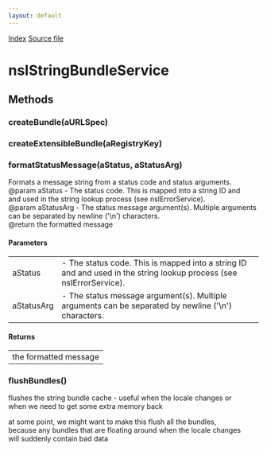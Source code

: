 ```yaml
---
layout: default
---
```

<div id='links'><a href="../index.html">Index</a>
<a href="http://dxr.mozilla.org/mozilla-central/source/intl/strres/nsIStringBundle.idl">Source file</a>
</div>

# nsIStringBundleService #

## Methods ##

### createBundle(aURLSpec) ###

### createExtensibleBundle(aRegistryKey) ###

### formatStatusMessage(aStatus, aStatusArg) ###
  
Formats a message string from a status code and status arguments.  
@param aStatus - The status code. This is mapped into a string ID and  
           and used in the string lookup process (see nsIErrorService).  
@param aStatusArg - The status message argument(s). Multiple arguments  
           can be separated by newline ('\n') characters.  
@return the formatted message  
  

#### Parameters ####

<table>

<tr>
<td>aStatus</td>
<td>- The status code. This is mapped into a string ID and  
           and used in the string lookup process (see nsIErrorService).  
</td>
</tr>

<tr>
<td>aStatusArg</td>
<td>- The status message argument(s). Multiple arguments  
           can be separated by newline ('\n') characters.  
</td>
</tr>

</table>

#### Returns ####

<table>

<tr>
<td>the formatted message  
</td>
</tr>

</table>

### flushBundles() ###
  
flushes the string bundle cache - useful when the locale changes or  
when we need to get some extra memory back  
  
at some point, we might want to make this flush all the bundles,  
because any bundles that are floating around when the locale changes  
will suddenly contain bad data  
  
  
